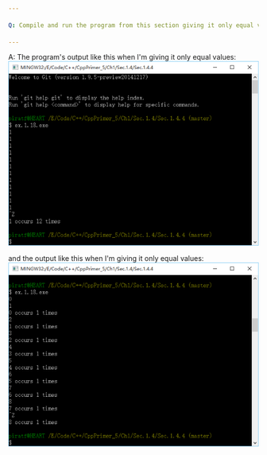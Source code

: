 ```yaml
---

Q: Compile and run the program from this section giving it only equal values as input. Run it again giving it values in which no number is repeated.

---
```


A:
The program's output like this when I'm giving it only equal values:
![equal values][equal values]

and the output like this when I'm giving it only equal values:
![different values][different values]

[equal values]:./ex.1.18.1.PNG
[different values]:./ex.1.18.2.PNG